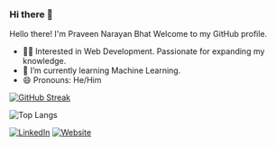 ### Hi there 👋
Hello there! I'm Praveen Narayan Bhat Welcome to my GitHub profile.

- 🧑‍💻 Interested in Web Development. Passionate for expanding my knowledge.
- 🌱 I’m currently learning Machine Learning.
- 😄 Pronouns: He/Him



[![GitHub Streak](https://streak-stats.demolab.com/?user=praveenbhat73&theme=dark)](https://git.io/streak-stats)

![Top Langs](https://github-readme-stats.vercel.app/api/top-langs/?username=praveenbhat73&size_weight=0.5&count_weight=0.5&theme=radical)

<a href="https://www.linkedin.com/in/praveen-bhat-858783203/" target="_blank"><img alt="LinkedIn" src="https://img.shields.io/badge/linkedin-%230077B5.svg?&style=for-the-badge&logo=linkedin&logoColor=white" /></a>
<a href="https://praveennbhat.vercel.app/" target="_blank"><img alt="Website" src="https://img.shields.io/badge/-Website-brightgreen?style=for-the-badge&logo=appveyor&logoColor=white&logo=data:null" /></a>
